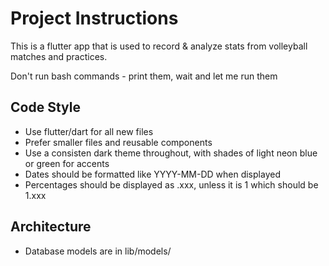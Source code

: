 # Project Instructions

This is a flutter app that is used to record & analyze stats from volleyball matches and practices.

Don't run bash commands - print them, wait and let me run them

## Code Style
- Use flutter/dart for all new files
- Prefer smaller files and reusable components
- Use a consisten dark theme throughout, with shades of light neon blue or green for accents
- Dates should be formatted like YYYY-MM-DD when displayed
- Percentages should be displayed as .xxx, unless it is 1 which should be 1.xxx

## Architecture
- Database models are in lib/models/
